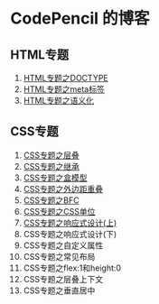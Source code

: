 # CodePencil 的博客

## HTML专题
1. [HTML专题之DOCTYPE](https://github.com/wjw020206/blog/issues/1)
2. [HTML专题之meta标签](https://github.com/wjw020206/blog/issues/2)
3. [HTML专题之语义化](https://github.com/wjw020206/blog/issues/3)

## CSS专题
1. [CSS专题之层叠](https://github.com/wjw020206/blog/issues/4)
2. [CSS专题之继承](https://github.com/wjw020206/blog/issues/5)
3. [CSS专题之盒模型](https://github.com/wjw020206/blog/issues/6)
4. [CSS专题之外边距重叠](https://github.com/wjw020206/blog/issues/7)
5. [CSS专题之BFC](https://github.com/wjw020206/blog/issues/8)
6. [CSS专题之CSS单位](https://github.com/wjw020206/blog/issues/9)
7. [CSS专题之响应式设计(上)](https://github.com/wjw020206/blog/issues/10)
8. CSS专题之响应式设计(下)
9. CSS专题之自定义属性
10. CSS专题之常见布局
11. CSS专题之flex:1和height:0
12. CSS专题之层叠上下文
13. CSS专题之垂直居中